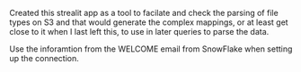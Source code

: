 Created this strealit app as a tool to facilate and check the parsing of file types on S3 and that would generate the complex mappings, or at least get close to it when I last left this, to use in later queries to parse the data.

Use the inforamtion from the WELCOME email from SnowFlake when setting up the connection.
